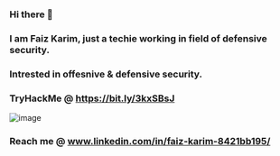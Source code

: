 ### Hi there 👋
### I am Faiz Karim, just a techie working in field of defensive security.
### Intrested in offesnive & defensive security.
### TryHackMe @ https://bit.ly/3kxSBsJ
![image](https://user-images.githubusercontent.com/87700008/126310526-3e6df91d-bd70-4381-b76e-51582e3ea6d4.png)
### Reach me @ www.linkedin.com/in/faiz-karim-8421bb195/
<!--
**F41zK4r1m/F41zK4r1m** is a ✨ _special_ ✨ repository because its `README.md` (this file) appears on your GitHub profile.

Here are some ideas to get you started:

- 🔭 I’m currently working on ...
- 🌱 I’m currently learning ...
- 👯 I’m looking to collaborate on ...
- 🤔 I’m looking for help with ...
- 💬 Ask me about ...
- 📫 How to reach me: ...
- 😄 Pronouns: ...
- ⚡ Fun fact: ...
-->
